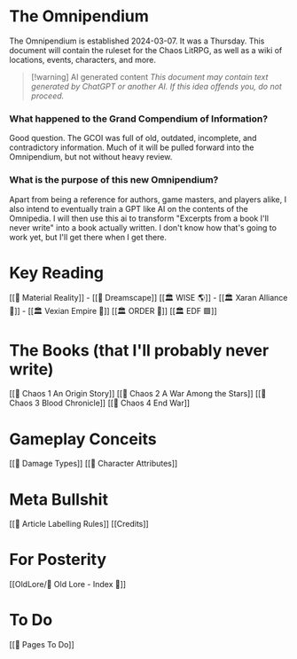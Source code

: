 # The Omnipendium
The Omnipendium is established 2024-03-07. It was a Thursday. This document will contain the ruleset for the Chaos LitRPG, as well as a wiki of locations, events, characters, and more.

> [!warning] AI generated content
> *This document may contain text generated by ChatGPT or another AI. If this idea offends you, do not proceed.*


### What happened to the Grand Compendium of Information?
Good question. The GCOI was full of old, outdated, incomplete, and contradictory information. Much of it will be pulled forward into the Omnipendium, but not without heavy review.

### What is the purpose of this new Omnipendium?

Apart from being a reference for authors, game masters, and players alike, I also intend to eventually train a GPT like AI on the contents of the Omnipedia. I will then use this ai to transform "Excerpts from a book I'll never write" into a book actually written. I don't know how that's going to work yet, but I'll get there when I get there.

# Key Reading
[[🌌 Material Reality]] - [[🌌 Dreamscape]]
[[🏛 WISE 🌎]] - [[🏛 Xaran Alliance 🔺]] - [[🏛 Vexian Empire 🔷]]
[[🏛 ORDER 🔻]]
[[🏛 EDF 🟩]]

# The Books (that I'll probably never write)
[[📕 Chaos 1 An Origin Story]]
[[📕 Chaos 2 A War Among the Stars]]
[[📕 Chaos 3 Blood Chronicle]]
[[📕 Chaos 4 End War]]

# Gameplay Conceits
[[📄 Damage Types]]
[[📄 Character Attributes]]

# Meta Bullshit
[[📄 Article Labelling Rules]]
[[Credits]]

# For Posterity
[[OldLore/📜 Old Lore - Index 📜]]

# To Do
[[📄 Pages To Do]]